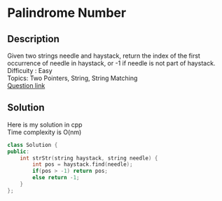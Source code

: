 # Palindrome Number

## Description
Given two strings needle and haystack, return the index of the first occurrence of needle in haystack, or -1 if needle is not part of haystack.
<br>Difficuity : Easy
<br>Topics: Two Pointers, String, String Matching
<br>[Question link](https://leetcode.com/problems/find-the-index-of-the-first-occurrence-in-a-string/description/)

## Solution
Here is my solution in cpp
<br>Time complexity is O(nm)
```Cpp
class Solution {
public:
    int strStr(string haystack, string needle) {
        int pos = haystack.find(needle);
        if(pos > -1) return pos;
        else return -1; 
    }
};
```
